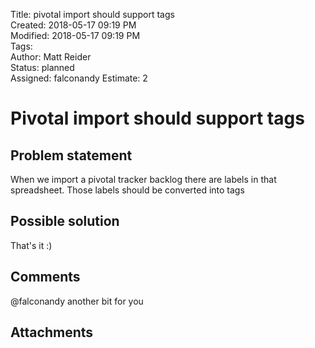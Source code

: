 Title: pivotal import should support tags  
Created: 2018-05-17 09:19 PM  
Modified: 2018-05-17 09:19 PM  
Tags:   
Author: Matt Reider  
Status: planned  
Assigned: falconandy
Estimate: 2

# Pivotal import should support tags

## Problem statement

When we import a pivotal tracker backlog there are labels in that spreadsheet. Those labels should be converted into tags

## Possible solution

That's it :)

## Comments

@falconandy another bit for you

## Attachments
